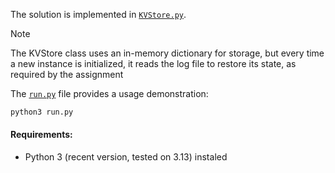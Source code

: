 The solution is implemented in [`KVStore.py`](KVStore.py).

> [!NOTE]
> The KVStore class uses an in-memory dictionary for storage, but every time a new instance is initialized, it reads the log file to restore its state, as required by the assignment

The [`run.py`](run.py) file provides a usage demonstration:

```bash
python3 run.py
```


#### Requirements:

- Python 3 (recent version, tested on 3.13) instaled
